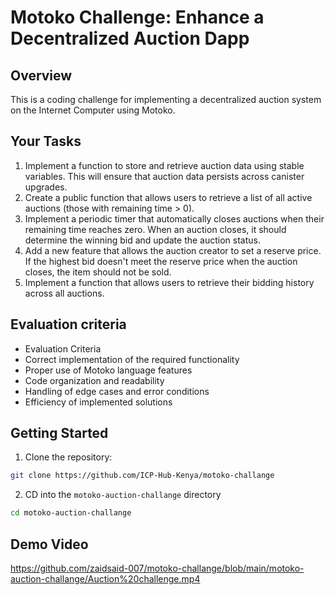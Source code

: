 # Motoko Challenge: Enhance a Decentralized Auction Dapp

## Overview

This is a coding challenge for implementing a decentralized auction system on the Internet Computer using Motoko.

## Your Tasks

1. Implement a function to store and retrieve auction data using stable variables. This will ensure that auction data persists across canister upgrades.
2. Create a public function that allows users to retrieve a list of all active auctions (those with remaining time > 0).
3. Implement a periodic timer that automatically closes auctions when their remaining time reaches zero. When an auction closes, it should determine the winning bid and update the auction status.
4. Add a new feature that allows the auction creator to set a reserve price. If the highest bid doesn't meet the reserve price when the auction closes, the item should not be sold.
5. Implement a function that allows users to retrieve their bidding history across all auctions.

## Evaluation criteria

- Evaluation Criteria
- Correct implementation of the required functionality
- Proper use of Motoko language features
- Code organization and readability
- Handling of edge cases and error conditions
- Efficiency of implemented solutions

## Getting Started

1. Clone the repository:

```bash
git clone https://github.com/ICP-Hub-Kenya/motoko-challange
```

2. CD into the ``motoko-auction-challange`` directory

```bash
cd motoko-auction-challange
```

## Demo Video
<https://github.com/zaidsaid-007/motoko-challange/blob/main/motoko-auction-challange/Auction%20challenge.mp4>
